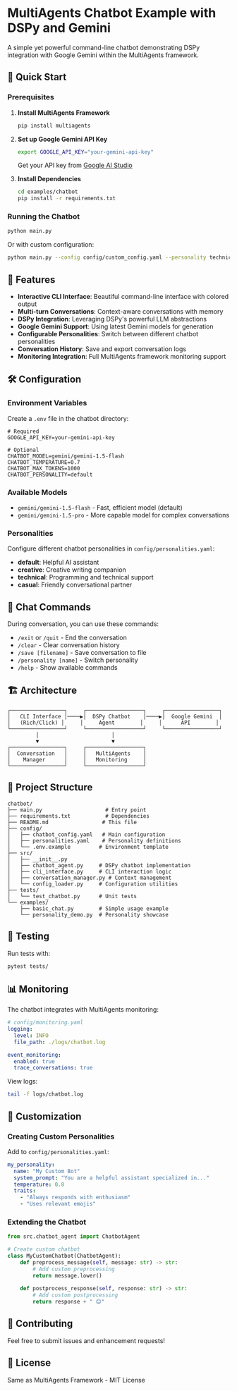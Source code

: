 # MultiAgents Chatbot Example with DSPy and Gemini

A simple yet powerful command-line chatbot demonstrating DSPy integration with Google Gemini within the MultiAgents framework.

## 🚀 Quick Start

### Prerequisites

1. **Install MultiAgents Framework**
   ```bash
   pip install multiagents
   ```

2. **Set up Google Gemini API Key**
   ```bash
   export GOOGLE_API_KEY="your-gemini-api-key"
   ```
   
   Get your API key from [Google AI Studio](https://makersuite.google.com/app/apikey)

3. **Install Dependencies**
   ```bash
   cd examples/chatbot
   pip install -r requirements.txt
   ```

### Running the Chatbot

```bash
python main.py
```

Or with custom configuration:
```bash
python main.py --config config/custom_config.yaml --personality technical
```

## 🎯 Features

- **Interactive CLI Interface**: Beautiful command-line interface with colored output
- **Multi-turn Conversations**: Context-aware conversations with memory
- **DSPy Integration**: Leveraging DSPy's powerful LLM abstractions
- **Google Gemini Support**: Using latest Gemini models for generation
- **Configurable Personalities**: Switch between different chatbot personalities
- **Conversation History**: Save and export conversation logs
- **Monitoring Integration**: Full MultiAgents framework monitoring support

## 🛠️ Configuration

### Environment Variables

Create a `.env` file in the chatbot directory:
```env
# Required
GOOGLE_API_KEY=your-gemini-api-key

# Optional
CHATBOT_MODEL=gemini/gemini-1.5-flash
CHATBOT_TEMPERATURE=0.7
CHATBOT_MAX_TOKENS=1000
CHATBOT_PERSONALITY=default
```

### Available Models

- `gemini/gemini-1.5-flash` - Fast, efficient model (default)
- `gemini/gemini-1.5-pro` - More capable model for complex conversations

### Personalities

Configure different chatbot personalities in `config/personalities.yaml`:

- **default**: Helpful AI assistant
- **creative**: Creative writing companion
- **technical**: Programming and technical support
- **casual**: Friendly conversational partner

## 💬 Chat Commands

During conversation, you can use these commands:

- `/exit` or `/quit` - End the conversation
- `/clear` - Clear conversation history
- `/save [filename]` - Save conversation to file
- `/personality [name]` - Switch personality
- `/help` - Show available commands

## 🏗️ Architecture

```
┌─────────────────┐     ┌──────────────────┐     ┌─────────────────┐
│   CLI Interface │────▶│  DSPy Chatbot    │────▶│  Google Gemini  │
│   (Rich/Click) │     │     Agent        │     │      API        │
└─────────────────┘     └──────────────────┘     └─────────────────┘
         │                       │
         ▼                       ▼
┌─────────────────┐     ┌──────────────────┐
│  Conversation   │     │   MultiAgents    │
│    Manager      │     │   Monitoring     │
└─────────────────┘     └──────────────────┘
```

## 📁 Project Structure

```
chatbot/
├── main.py                    # Entry point
├── requirements.txt           # Dependencies
├── README.md                 # This file
├── config/
│   ├── chatbot_config.yaml   # Main configuration
│   ├── personalities.yaml    # Personality definitions
│   └── .env.example         # Environment template
├── src/
│   ├── __init__.py
│   ├── chatbot_agent.py     # DSPy chatbot implementation
│   ├── cli_interface.py     # CLI interaction logic
│   ├── conversation_manager.py # Context management
│   └── config_loader.py     # Configuration utilities
├── tests/
│   └── test_chatbot.py      # Unit tests
└── examples/
    ├── basic_chat.py        # Simple usage example
    └── personality_demo.py  # Personality showcase
```

## 🧪 Testing

Run tests with:
```bash
pytest tests/
```

## 📊 Monitoring

The chatbot integrates with MultiAgents monitoring:

```yaml
# config/monitoring.yaml
logging:
  level: INFO
  file_path: ./logs/chatbot.log

event_monitoring:
  enabled: true
  trace_conversations: true
```

View logs:
```bash
tail -f logs/chatbot.log
```

## 🎨 Customization

### Creating Custom Personalities

Add to `config/personalities.yaml`:
```yaml
my_personality:
  name: "My Custom Bot"
  system_prompt: "You are a helpful assistant specialized in..."
  temperature: 0.8
  traits:
    - "Always responds with enthusiasm"
    - "Uses relevant emojis"
```

### Extending the Chatbot

```python
from src.chatbot_agent import ChatbotAgent

# Create custom chatbot
class MyCustomChatbot(ChatbotAgent):
    def preprocess_message(self, message: str) -> str:
        # Add custom preprocessing
        return message.lower()
    
    def postprocess_response(self, response: str) -> str:
        # Add custom postprocessing
        return response + " 😊"
```

## 🤝 Contributing

Feel free to submit issues and enhancement requests!

## 📄 License

Same as MultiAgents Framework - MIT License